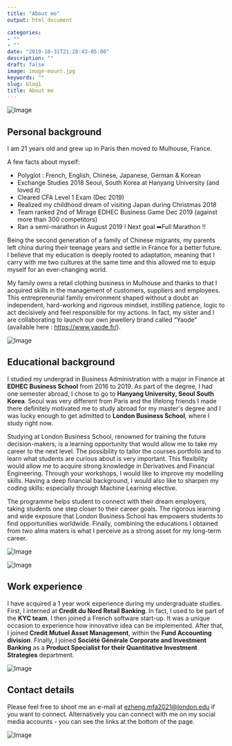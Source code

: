 ```yaml
---
title: "About me"
output: html_document

categories:
- ""
- ""
date: "2019-10-31T21:28:43-05:00"
description: ""
draft: false
image: image-mount.jpg
keywords: ""
slug: blog1
title: About me
---
```


![Image](https://res.cloudinary.com/du5jifpgg/image/upload/t_hp_banner_primary_w1440/Header%20Home/Home_tour_Eiffel_CRT_IDF-A.G_Photographe_202006.jpg)

## Personal background
I am 21 years old and grew up in Paris then moved to Mulhouse, France.

A few facts about myself:

- Polyglot : French, English, Chinese, Japanese, German & Korean
- Exchange Studies 2018 Seoul, South Korea at Hanyang University (and loved it)
- Cleared CFA Level 1 Exam (Dec 2019)
- Realized my childhood dream of visiting Japan during Christmas 2018
- Team ranked 2nd of Mirage EDHEC Business Game Dec 2019 (against more than 300 competitors)
- Ran a semi-marathon in August 2019 ! Next goal ➡Full Marathon !!

Being the second generation of a family of Chinese migrants, my parents left china during their teenage years and settle in France for a better future. I believe that my education is deeply rooted to adaptation, meaning that I carry with me two cultures at the same time and this allowed me to equip myself for an ever-changing world. 

My family owns a retail clothing business in Mulhouse and thanks to that I acquired skills in the management of customers, suppliers and employees. This entrepreneurial family environment shaped without a doubt an independent, hard-working and rigorous mindset, instilling patience, logic to act decisively and feel responsible for my actions. In fact, my sister and I are collaborating to launch our own jewellery brand called “Yaode” (available here : https://www.yaode.fr/).

![Image](https://www.ualberta.ca/business/media-library/international/images/outgoing/destinations/edhec-nice-campus1.jpg)

## Educational background
I studied my undergrad in Business Administration with a major in Finance at **EDHEC Business School** from 2016 to 2019. As part of the degree, I had one semester abroad, I chose to go to **Hanyang University, Seoul South Korea**. Seoul was very different from Paris and the lifelong friends I made there definitely motivated me to study abroad for my master's degree and I was lucky enough to get admitted to **London Business School**, where I study right now.

Studying at London Business School, renowned for training the future decision-makers, is a learning opportunity that would allow me to take my career to the next level. The possibility to tailor the courses portfolio and to learn what students are curious about is very important. This flexibility would allow me to acquire strong knowledge in Derivatives and Financial Engineering. Through your workshops, I would like to improve my modelling skills. Having a deep financial background, I would also like to sharpen my coding skills: especially through Machine Learning elective. 

The programme helps student to connect with their dream employers, taking students one step closer to their career goals. The rigorous learning and wide exposure that London Business School has empowers students to find opportunities worldwide. Finally, combining the educations I obtained from two alma maters is what I perceive as a strong asset for my long-term career.

![Image](https://www.ef.com/wwen/blog/wp-content/uploads/2017/09/Visit_Seoul_web.jpg)

![Image](https://www.timeshighereducation.com/sites/default/files/institution/header_image/hanyang-university-building.png)



## Work experience
I have acquired a 1 year work experience during my undergraduate studies. First, I interned at **Credit du Nord Retail Banking**. In fact, I used to be part of the **KYC team**. I then joined a French software start-up. It was a unique occasion to experience how innovative idea can be implemented. After that, I joined **Credit Mutuel Asset Management**, within the **Fund Accounting division**. Finally, I joined **Société Générale Corporate and Investment Banking** as a **Product Specialist for their Quantitative Investment Strategies** department.

![Image](https://media.parisladefense.com/kFgA60O0qbYyxlHsUwjOogGlrAo=/1160x450/legacy/pois/building/vues-du-toit-de-la-grande-arche_bd_11h45-pour-defacto_2015-27.png)

## Contact details

Please feel free to shoot me an e-mail at ezheng.mfa2021@london.edu if you want to connect. Alternatively you can connect with me on my social media accounts - you can see the links at the bottom of the page.

![Image](https://london.ac.uk/sites/default/files/styles/max_1300x1300/public/2017-10/london-business-school-Campus.jpg?itok=liDdbRa2.png)
